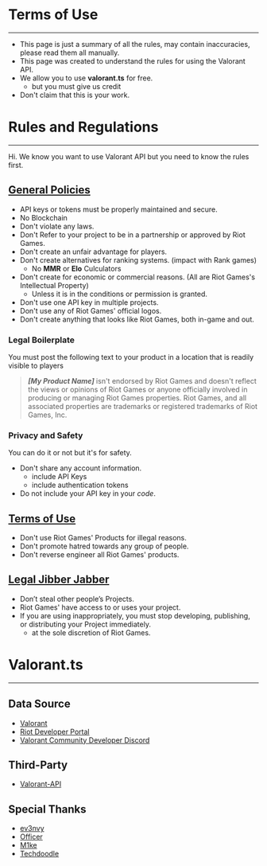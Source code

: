 # Terms of Use

-----------

- This page is just a summary of all the rules, may contain inaccuracies, please read them all manually.
- This page was created to understand the rules for using the Valorant API.
- We allow you to use **valorant.ts** for free.
  - but you must give us credit
- Don't claim that this is your work.

# Rules and Regulations

-----------

Hi. We know you want to use Valorant API but you need to know the rules first.

## [General Policies](https://developer.riotgames.com/policies/general)

- API keys or tokens must be properly maintained and secure.
- No Blockchain
- Don't violate any laws.
- Don't Refer to your project to be in a partnership or approved by Riot Games.
- Don't create an unfair advantage for players.
- Don't create alternatives for ranking systems. (impact with Rank games)
  - No **MMR** or **Elo** Culculators
- Don't create for economic or commercial reasons. (All are Riot Games's Intellectual Property)
  - Unless it is in the conditions or permission is granted.
- Don't use one API key in multiple projects.
- Don't use any of Riot Games' official logos.
- Don't create anything that looks like Riot Games, both in-game and out.

### Legal Boilerplate

You must post the following text to your product in a location that is readily visible to players

> ***[My Product Name]*** isn't endorsed by Riot Games and doesn't reflect the views or opinions of Riot Games or anyone officially involved in producing or managing Riot Games properties. Riot Games, and all associated properties are trademarks or registered trademarks of Riot Games, Inc.

### Privacy and Safety

You can do it or not but it's for safety.

- Don't share any account information.
  - include API Keys
  - include authentication tokens
- Do not include your API key in your *code*.

## [Terms of Use](https://developer.riotgames.com/terms)

- Don't use Riot Games' Products for illegal reasons.
- Don't promote hatred towards any group of people.
- Don't reverse engineer all Riot Games' products.

## [Legal Jibber Jabber](https://www.riotgames.com/en/legal)

- Don’t steal other people’s Projects.
- Riot Games' have access to or uses your project.
- If you are using inappropriately, you must stop developing, publishing, or distributing your Project immediately.
  - at the sole discretion of Riot Games.

# Valorant.ts

-----------

## Data Source

- [Valorant](https://playvalorant.com)
- [Riot Developer Portal](https://developer.riotgames.com/apis)
- [Valorant Community Developer Discord](https://discord.gg/sCgvpXJfEE)
<!--- BANNED
- [techchrism/valorant-api-docs](https://github.com/techchrism/valorant-api-docs)
- [HeyM1ke/ValorantClientAPI](https://github.com/HeyM1ke/ValorantClientAPI)
- [soup061222/VALORANT-EXAMPLE](https://github.com/soup061222/VALORANT-EXAMPLE)
- [ev3nvy/valorant-reauth-script](https://github.com/ev3nvy/valorant-reauth-script)
- [Kavan72/endpoints.txt](https://gist.github.com/Kavan72/b6e0bfdf21d610148f64df878b8a2cc5)
-->

## Third-Party

- [Valorant-API](https://valorant-api.com)

## Special Thanks

- [ev3nvy](https://github.com/ev3nvy)
- [Officer](https://github.com/NotOfficer)
- [M1ke](https://github.com/HeyM1ke)
- [Techdoodle](https://github.com/techchrism)